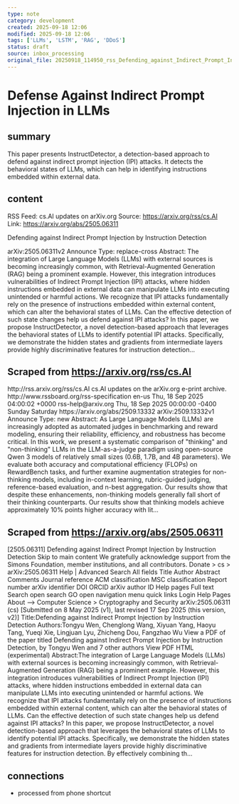 ```yaml
---
type: note
category: development
created: 2025-09-18 12:06
modified: 2025-09-18 12:06
tags: ['LLMs', 'LSTM', 'RAG', 'DDoS']
status: draft
source: inbox_processing
original_file: 20250918_114950_rss_Defending_against_Indirect_Prompt_Injection_by_Ins.txt
---
```


# Defense Against Indirect Prompt Injection in LLMs

## summary
This paper presents InstructDetector, a detection-based approach to defend against indirect prompt injection (IPI) attacks. It detects the behavioral states of LLMs, which can help in identifying instructions embedded within external data.

## content
RSS Feed: cs.AI updates on arXiv.org
Source: https://arxiv.org/rss/cs.AI
Link: https://arxiv.org/abs/2505.06311

Defending against Indirect Prompt Injection by Instruction Detection

arXiv:2505.06311v2 Announce Type: replace-cross Abstract: The integration of Large Language Models (LLMs) with external sources is becoming increasingly common, with Retrieval-Augmented Generation (RAG) being a prominent example. However, this integration introduces vulnerabilities of Indirect Prompt Injection (IPI) attacks, where hidden instructions embedded in external data can manipulate LLMs into executing unintended or harmful actions. We recognize that IPI attacks fundamentally rely on the presence of instructions embedded within external content, which can alter the behavioral states of LLMs. Can the effective detection of such state changes help us defend against IPI attacks? In this paper, we propose InstructDetector, a novel detection-based approach that leverages the behavioral states of LLMs to identify potential IPI attacks. Specifically, we demonstrate the hidden states and gradients from intermediate layers provide highly discriminative features for instruction detection...

## Scraped from https://arxiv.org/rss/cs.AI
<?xml version='1.0' encoding='UTF-8'?>
<rss xmlns:arxiv="http://arxiv.org/schemas/atom" xmlns:dc="http://purl.org/dc/elements/1.1/" xmlns:atom="http://www.w3.org/2005/Atom" xmlns:content="http://purl.org/rss/1.0/modules/content/" version="2.0">
  <channel>
    <title>cs.AI updates on arXiv.org</title>
    <link>http://rss.arxiv.org/rss/cs.AI</link>
    <description>cs.AI updates on the arXiv.org e-print archive.</description>
    <atom:link href="http://rss.arxiv.org/rss/cs.AI" rel="self" type="application/rss+xml"/>
    <docs>http://www.rssboard.org/rss-specification</docs>
    <language>en-us</language>
    <lastBuildDate>Thu, 18 Sep 2025 04:00:02 +0000</lastBuildDate>
    <managingEditor>rss-help@arxiv.org</managingEditor>
    <pubDate>Thu, 18 Sep 2025 00:00:00 -0400</pubDate>
    <skipDays>
      <day>Sunday</day>
      <day>Saturday</day>
    </skipDays>
    <item>
      <title>Explicit Reasoning Makes Better Judges: A Systematic Study on Accuracy, Efficiency, and Robustness</title>
      <link>https://arxiv.org/abs/2509.13332</link>
      <description>arXiv:2509.13332v1 Announce Type: new 
Abstract: As Large Language Models (LLMs) are increasingly adopted as automated judges in benchmarking and reward modeling, ensuring their reliability, efficiency, and robustness has become critical. In this work, we present a systematic comparison of "thinking" and "non-thinking" LLMs in the LLM-as-a-judge paradigm using open-source Qwen 3 models of relatively small sizes (0.6B, 1.7B, and 4B parameters). We evaluate both accuracy and computational efficiency (FLOPs) on RewardBench tasks, and further examine augmentation strategies for non-thinking models, including in-context learning, rubric-guided judging, reference-based evaluation, and n-best aggregation. Our results show that despite these enhancements, non-thinking models generally fall short of their thinking counterparts. Our results show that thinking models achieve approximately 10% points higher accuracy with lit...


## Scraped from https://arxiv.org/abs/2505.06311
[2505.06311] Defending against Indirect Prompt Injection by Instruction Detection Skip to main content We gratefully acknowledge support from the Simons Foundation, member institutions, and all contributors. Donate &gt; cs &gt; arXiv:2505.06311 Help | Advanced Search All fields Title Author Abstract Comments Journal reference ACM classification MSC classification Report number arXiv identifier DOI ORCID arXiv author ID Help pages Full text Search open search GO open navigation menu quick links Login Help Pages About --> Computer Science > Cryptography and Security arXiv:2505.06311 (cs) [Submitted on 8 May 2025 (v1), last revised 17 Sep 2025 (this version, v2)] Title:Defending against Indirect Prompt Injection by Instruction Detection Authors:Tongyu Wen, Chenglong Wang, Xiyuan Yang, Haoyu Tang, Yueqi Xie, Lingjuan Lyu, Zhicheng Dou, Fangzhao Wu View a PDF of the paper titled Defending against Indirect Prompt Injection by Instruction Detection, by Tongyu Wen and 7 other authors View PDF HTML (experimental) Abstract:The integration of Large Language Models (LLMs) with external sources is becoming increasingly common, with Retrieval-Augmented Generation (RAG) being a prominent example. However, this integration introduces vulnerabilities of Indirect Prompt Injection (IPI) attacks, where hidden instructions embedded in external data can manipulate LLMs into executing unintended or harmful actions. We recognize that IPI attacks fundamentally rely on the presence of instructions embedded within external content, which can alter the behavioral states of LLMs. Can the effective detection of such state changes help us defend against IPI attacks? In this paper, we propose InstructDetector, a novel detection-based approach that leverages the behavioral states of LLMs to identify potential IPI attacks. Specifically, we demonstrate the hidden states and gradients from intermediate layers provide highly discriminative features for instruction detection. By effectively combining th...


## connections
- processed from phone shortcut
